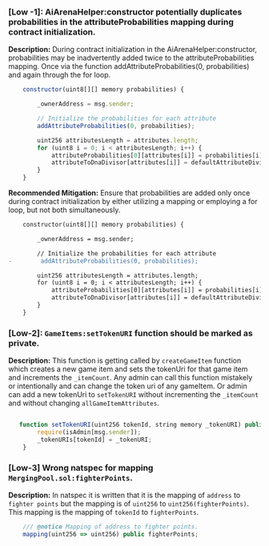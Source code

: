 
### [Low -1]: AiArenaHelper:constructor potentially duplicates probabilities in the attributeProbabilities mapping during contract initialization.
**Description:** During contract initialization in the AiArenaHelper:constructor, probabilities may be inadvertently added twice to the attributeProbabilities mapping. Once via the function addAttributeProbabilities(0, probabilities) and again through the for loop.
```javascript
    constructor(uint8[][] memory probabilities) {

        _ownerAddress = msg.sender;

        // Initialize the probabilities for each attribute
        addAttributeProbabilities(0, probabilities);

        uint256 attributesLength = attributes.length;
        for (uint8 i = 0; i < attributesLength; i++) {
            attributeProbabilities[0][attributes[i]] = probabilities[i];
            attributeToDnaDivisor[attributes[i]] = defaultAttributeDivisor[i];
        }
    }
```
**Recommended Mitigation:** Ensure that probabilities are added only once during contract initialization by either utilizing a mapping or employing a for loop, but not both simultaneously.
```diff
    constructor(uint8[][] memory probabilities) {

        _ownerAddress = msg.sender;

        // Initialize the probabilities for each attribute
-        addAttributeProbabilities(0, probabilities);

        uint256 attributesLength = attributes.length;
        for (uint8 i = 0; i < attributesLength; i++) {
            attributeProbabilities[0][attributes[i]] = probabilities[i];
            attributeToDnaDivisor[attributes[i]] = defaultAttributeDivisor[i];
        }
    }
```

### [Low-2]: `GameItems:setTokenURI` function should be marked as private.
**Description:** This function is getting called by `createGameItem` function which creates a new game item and sets the tokenUri for that game item and increments the `_itemCount`. Any admin can call this function mistakely or intentionally and can change the token uri of any gameItem. Or admin can add a new tokenUri to `setTokenURI`  without incrementing the `_itemCount` and without changing `allGameItemAttributes`.

```javascript

   function setTokenURI(uint256 tokenId, string memory _tokenURI) public {
        require(isAdmin[msg.sender]);
        _tokenURIs[tokenId] = _tokenURI;
    }

```

### [Low-3] Wrong natspec for mapping `MergingPool.sol:fighterPoints`.
**Description:** In natspec it is written that it is the mapping of `address` to `fighter points` but the mapping is of `uint256` to `uint256(fighterPoints)`. This mapping is the mapping of `tokenId` to `fighterPoints`.
```javascript
    /// @notice Mapping of address to fighter points.
    mapping(uint256 => uint256) public fighterPoints;
```